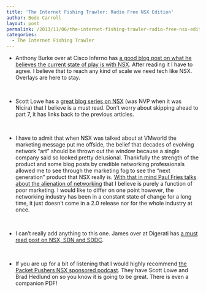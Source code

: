 ```yaml
---
title: 'The Internet Fishing Trawler: Radio Free NSX Edition'
author: Bede Carroll
layout: post
permalink: /2013/11/06/the-internet-fishing-trawler-radio-free-nsx-edition/
categories:
  - The Internet Fishing Trawler
---
```

*   Anthony Burke over at Cisco Inferno has <a href="http://blog.ciscoinferno.net/vmware-nsx-is-here-and-now" target="_blank">a good blog post on what he believes the current state of play is with NSX</a>. After reading it I have to agree. I believe that to reach any kind of scale we need tech like NSX. Overlays are here to stay.

&nbsp;

*   Scott Lowe has a <a href="http://blog.scottlowe.org/2013/11/01/learning-nvp-part-7-handling-the-nvp-to-nsx-transition/" target="_blank">great blog series on NSX</a> (was NVP when it was Nicira) that I believe is a must read. Don&#8217;t worry about skipping ahead to part 7, it has links back to the previous articles.

&nbsp;

*   I have to admit that when NSX was talked about at VMworld the marketing message put me offside, the belief that decades of evolving network &#8220;art&#8221; should be thrown out the window because a single company said so looked pretty delusional. Thankfully the strength of the product and some blog posts by credible networking professionals allowed me to see through the marketing fog to see the &#8220;next generation&#8221; product that NSX really is. <a href="http://www.poppingclouds.com/2013/10/03/nsx-alienating-networking-team/" target="_blank">With that in mind Paul Fries talks about the alienation of networking</a> that I believe is purely a function of poor marketing. I would like to differ on one point however, the networking industry has been in a constant state of change for a long time, it just doesn&#8217;t come in a 2.0 release nor for the whole industry at once.

&nbsp;

*   I can&#8217;t really add anything to this one. James over at Digerati has <a href="http://blog.digerati.me/vmware-nsx-and-the-sddc-revolution/" target="_blank">a must read post on NSX, SDN and SDDC</a>.

&nbsp;

*   If you are up for a bit of listening that I would highly recommend <a href="http://packetpushers.net/show-161-vmware-nsx-real-world-sdn-sponsored/" target="_blank">the Packet Pushers NSX sponsored podcast</a>. They have Scott Lowe and Brad Hedlund on so you know it is going to be great. There is even a companion PDF!

&nbsp;